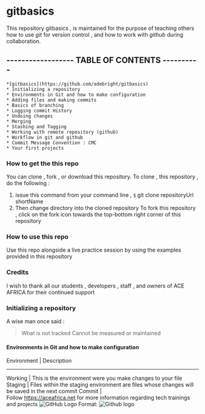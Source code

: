 # gitbasics
This repository gitbasics , is maintained for the purpose of teaching others  how to use *git* for version control , and 
how to work with _github_ during collaboration.
## ------------------ TABLE OF CONTENTS ----------
    *[gitbasics](https://github.com/adebright/gitbasics)
    * Initializing a repository 
    * Environments in Git and how to make configuration 
    * Adding files and making commits
    * Basics of branching 
    * Logging commit History 
    * Undoing changes 
    * Merging 
    * Stashing and Tagging 
    * Working with remote repository (github)
    * Workflow in git and github
    * Commit Message Convention : CMC
    * Your first projects 
### How to get the this repo 
You can clone , fork , or download this repository.
To clone , this repository  , do the following : 
1. issue this command from your command line , `$` git clone repositoryUrl shortName 
1. Then change directory into the cloned repository 
To fork this repository , click on the fork icon towards the top-bottom right corner of this repository
### How to use this repo 
Use this repo alongside a live practice session by using the examples provided in this repository 
### Credits 
I wish to thank all our students , developers , staff , and owners of ACE AFRICA for their continued support
### Initializing a repository 
A wise man once said : 
> What is not tracked 
> Cannot be measured or maintained 
#### Environments in Git and how to make configuration 
Environment      | Description 
--------------     ------------- 
Working           | This is the environment were you make changes to your file 
Staging           | Files within the staging environment are files whose changes will be saved in the next commit 
Commit             |  
Follow https://aceafrica.net for more information regarding tech trainings and projects 
![GitHub Logo](/images/logo.png)
Format: ![Github logo](https://github.com)

